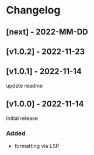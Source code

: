 # Changelog

## [next] - 2022-MM-DD

## [v1.0.2] - 2022-11-23

## [v1.0.1] - 2022-11-14

update readme

## [v1.0.0] - 2022-11-14

Initial release

### Added

- formatting via LSP
